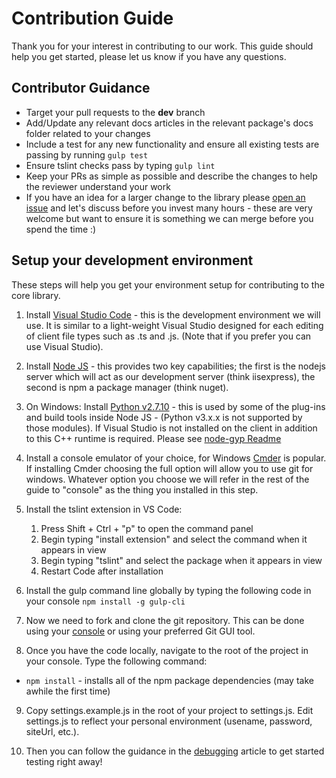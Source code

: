# Contribution Guide

Thank you for your interest in contributing to our work. This guide should help you get started, please let us know if you have any questions.

## Contributor Guidance

* Target your pull requests to the **dev** branch
* Add/Update any relevant docs articles in the relevant package's docs folder related to your changes
* Include a test for any new functionality and ensure all existing tests are passing by running `gulp test`
* Ensure tslint checks pass by typing `gulp lint`
* Keep your PRs as simple as possible and describe the changes to help the reviewer understand your work
* If you have an idea for a larger change to the library please [open an issue](https://github.com/pnp/pnpjs/issues) and let's discuss before you invest many hours - these are very welcome but want to ensure it is something we can merge before you spend the time :)

## Setup your development environment

These steps will help you get your environment setup for contributing to the core library.

1. Install [Visual Studio Code](https://code.visualstudio.com/) - this is the development environment we will use. It is similar to a light-weight Visual Studio designed for each editing of client file types such as .ts and .js. (Note that if you prefer you can use Visual Studio).

2. Install [Node JS](https://nodejs.org/en/download/) - this provides two key capabilities; the first is the nodejs server which will act as our development server (think iisexpress), the second is npm a package manager (think nuget).

3. On Windows: Install [Python v2.7.10](https://www.python.org/downloads/release/python-2710/) - this is used by some of the plug-ins and build tools inside Node JS - (Python v3.x.x is not supported by those modules). If Visual Studio is not installed on the client in addition to this C++ runtime is required. Please see [node-gyp Readme](https://github.com/nodejs/node-gyp/blob/master/README.md)

4. Install a console emulator of your choice, for Windows [Cmder](http://cmder.net/) is popular. If installing Cmder choosing the full option will allow you to use git for windows. Whatever option you choose we will refer in the rest of the guide to "console" as the thing you installed in this step.

5. Install the tslint extension in VS Code:
	1. Press Shift + Ctrl + "p" to open the command panel
	2. Begin typing "install extension" and select the command when it appears in view
	3. Begin typing "tslint" and select the package when it appears in view
	4. Restart Code after installation

6. Install the gulp command line globally by typing the following code in your console `npm install -g gulp-cli`

7. Now we need to fork and clone the git repository. This can be done using your [console](https://help.github.com/articles/fork-a-repo/) or using your preferred Git GUI tool.

8. Once you have the code locally, navigate to the root of the project in your console. Type the following command:
  - `npm install` - installs all of the npm package dependencies (may take awhile the first time)

9. Copy settings.example.js in the root of your project to settings.js. Edit settings.js to reflect your personal environment (usename, password, siteUrl, etc.).

10. Then you can follow the guidance in the [debugging](debugging.md) article to get started testing right away!


